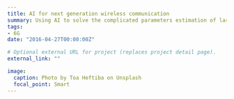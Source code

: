 ```yaml
---
title: AI for next generation wireless communication
summary: Using AI to solve the complicated parameters estimation of large intelligent surface
tags:
- 6G
date: "2016-04-27T00:00:00Z"

# Optional external URL for project (replaces project detail page).
external_link: ""

image:
  caption: Photo by Toa Heftiba on Unsplash
  focal_point: Smart
---
```

